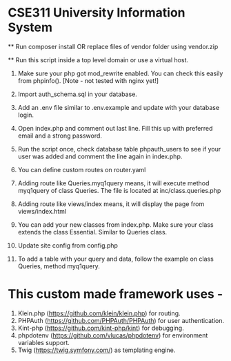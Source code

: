 # CSE311 University Information System

** Run composer install OR replace files of vendor folder using vendor.zip

** Run this script inside a top level domain or use a virtual host. 

1. Make sure your php got mod_rewrite enabled. You can check this easily from phpinfo(). [Note - not tested with nginx yet!]

2. Import auth_schema.sql in your database.

3. Add an .env file similar to .env.example and update with your database login.

4. Open index.php and comment out last line. Fill this up with preferred email and a strong password. 

5. Run the script once, check database table phpauth_users to see if your user was added and comment the line again in index.php. 

6. You can define custom routes on router.yaml

7. Adding route like Queries.myq1query means, it will execute method myq1query of class Queries. The file is located at inc/class.queries.php

8. Adding route like views/index means, it will display the page from views/index.html

9. You can add your new classes from index.php. Make sure your class extends the class Essential. Similar to Queries class.

9. Update site config from config.php

10. To add a table with your query and data, follow the example on class Queries, method myq1query. 



# This custom made framework uses -

1. Klein.php (https://github.com/klein/klein.php) for routing.
2. PHPAuth (https://github.com/PHPAuth/PHPAuth) for user authentication.
3. Kint-php (https://github.com/kint-php/kint) for debugging.
4. phpdotenv (https://github.com/vlucas/phpdotenv) for environment variables support.
5. Twig (https://twig.symfony.com/) as templating engine.